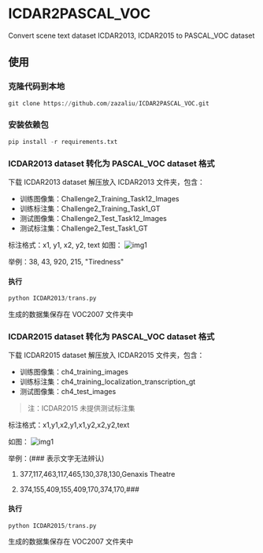 # ICDAR2PASCAL_VOC
Convert scene text dataset ICDAR2013, ICDAR2015 to PASCAL_VOC dataset

## 使用

### 克隆代码到本地

```py
git clone https://github.com/zazaliu/ICDAR2PASCAL_VOC.git
```
### 安装依赖包
```py
pip install -r requirements.txt
```

### ICDAR2013 dataset 转化为 PASCAL_VOC dataset 格式
下载 ICDAR2013 dataset 解压放入 ICDAR2013 文件夹，包含：
- 训练图像集：Challenge2_Training_Task12_Images
- 训练标注集：Challenge2_Training_Task1_GT
- 测试图像集：Challenge2_Test_Task12_Images
- 测试标注集：Challenge2_Test_Task1_GT

标注格式：x1, y1, x2, y2, text
如图：
![img1](http://ww1.sinaimg.cn/large/c26aeefely1fs0ci2pae2j20w00i0t98.jpg)

举例：38, 43, 920, 215, "Tiredness"

#### 执行
```py
python ICDAR2013/trans.py
```
生成的数据集保存在 VOC2007 文件夹中

### ICDAR2015 dataset 转化为 PASCAL_VOC dataset 格式
下载 ICDAR2015 dataset 解压放入 ICDAR2015 文件夹，包含：
- 训练图像集：ch4_training_images
- 训练标注集：ch4_training_localization_transcription_gt
- 测试图像集：ch4_test_images

> 注：ICDAR2015 未提供测试标注集

标注格式：x1,y1,x2,y1,x1,y2,x2,y2,text

如图：
![img1](http://ww1.sinaimg.cn/large/c26aeefely1fs0ci2pae2j20w00i0t98.jpg)

举例：(### 表示文字无法辨认)
1. 377,117,463,117,465,130,378,130,Genaxis Theatre

2. 374,155,409,155,409,170,374,170,###

#### 执行
```py
python ICDAR2015/trans.py
```
生成的数据集保存在 VOC2007 文件夹中
